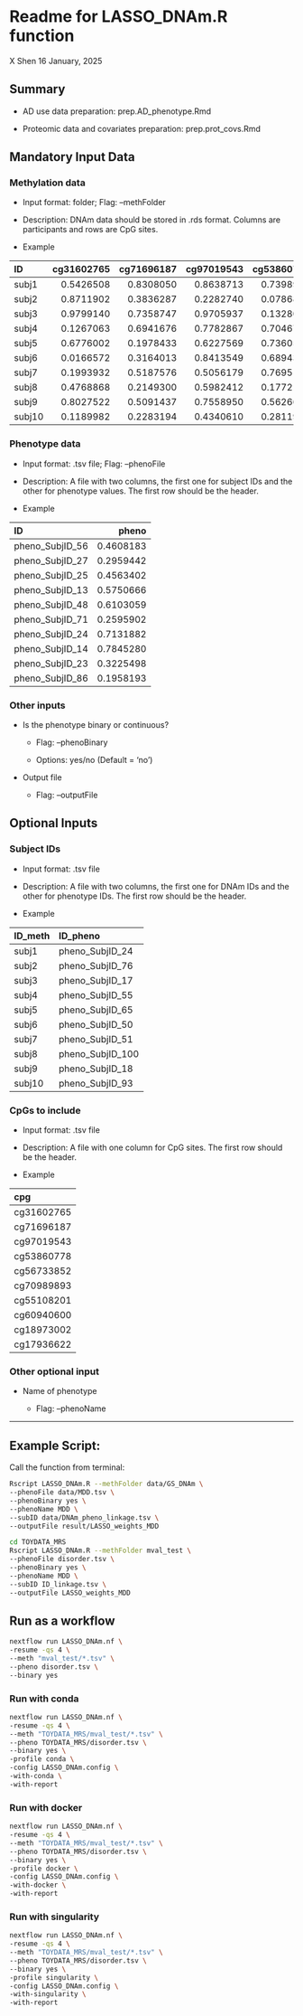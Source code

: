 Readme for LASSO\_DNAm.R function
================
X Shen
16 January, 2025

## Summary

  - AD use data preparation: prep.AD\_phenotype.Rmd

  - Proteomic data and covariates preparation: prep.prot\_covs.Rmd

## Mandatory Input Data

### Methylation data

  - Input format: folder; Flag: –methFolder

  - Description: DNAm data should be stored in .rds format. Columns are
    participants and rows are CpG
sites.

  - Example

| ID     | cg31602765 | cg71696187 | cg97019543 | cg53860778 | cg56733852 | cg70989893 | cg55108201 | cg60940600 | cg18973002 | cg17936622 |
| :----- | ---------: | ---------: | ---------: | ---------: | ---------: | ---------: | ---------: | ---------: | ---------: | ---------: |
| subj1  |  0.5426508 |  0.8308050 |  0.8638713 |  0.7398929 |  0.0073558 |  0.9303585 |  0.5460656 |  0.8375024 |  0.7690491 |  0.4602612 |
| subj2  |  0.8711902 |  0.3836287 |  0.2282740 |  0.0786861 |  0.5134351 |  0.0758845 |  0.5038607 |  0.3202991 |  0.4782370 |  0.0080568 |
| subj3  |  0.9799140 |  0.7358747 |  0.9705937 |  0.1328087 |  0.1736585 |  0.7732009 |  0.0972177 |  0.1487135 |  0.1880891 |  0.0179580 |
| subj4  |  0.1267063 |  0.6941676 |  0.7782867 |  0.7046723 |  0.0995432 |  0.9401981 |  0.4495978 |  0.1550584 |  0.2868786 |  0.2995916 |
| subj5  |  0.6776002 |  0.1978433 |  0.6227569 |  0.7360512 |  0.3407551 |  0.5141476 |  0.0183764 |  0.0456632 |  0.6678010 |  0.1245773 |
| subj6  |  0.0166572 |  0.3164013 |  0.8413549 |  0.6894399 |  0.8933338 |  0.0651360 |  0.7104200 |  0.3621154 |  0.7454814 |  0.7248059 |
| subj7  |  0.1993932 |  0.5187576 |  0.5056179 |  0.7695172 |  0.4207007 |  0.7646030 |  0.1927723 |  0.5411525 |  0.6863808 |  0.3383740 |
| subj8  |  0.4768868 |  0.2149300 |  0.5982412 |  0.1772145 |  0.0473879 |  0.7801199 |  0.4691668 |  0.0118916 |  0.5009157 |  0.8220485 |
| subj9  |  0.8027522 |  0.5091437 |  0.7558950 |  0.5626690 |  0.5214343 |  0.9968115 |  0.7078440 |  0.2392420 |  0.1290033 |  0.9332041 |
| subj10 |  0.1189982 |  0.2283194 |  0.4340610 |  0.2811943 |  0.4188920 |  0.2916319 |  0.1707687 |  0.1370217 |  0.7626721 |  0.0343706 |

### Phenotype data

  - Input format: .tsv file; Flag: –phenoFile

  - Description: A file with two columns, the first one for subject IDs
    and the other for phenotype values. The first row should be the
    header.

  - Example

| ID                |     pheno |
| :---------------- | --------: |
| pheno\_SubjID\_56 | 0.4608183 |
| pheno\_SubjID\_27 | 0.2959442 |
| pheno\_SubjID\_25 | 0.4563402 |
| pheno\_SubjID\_13 | 0.5750666 |
| pheno\_SubjID\_48 | 0.6103059 |
| pheno\_SubjID\_71 | 0.2595902 |
| pheno\_SubjID\_24 | 0.7131882 |
| pheno\_SubjID\_14 | 0.7845280 |
| pheno\_SubjID\_23 | 0.3225498 |
| pheno\_SubjID\_86 | 0.1958193 |

### Other inputs

  - Is the phenotype binary or continuous?
    
      - Flag: –phenoBinary
    
      - Options: yes/no (Default = ‘no’)

  - Output file
    
      - Flag: –outputFile

## Optional Inputs

### Subject IDs

  - Input format: .tsv file

  - Description: A file with two columns, the first one for DNAm IDs and
    the other for phenotype IDs. The first row should be the header.

  - Example

| ID\_meth | ID\_pheno          |
| :------- | :----------------- |
| subj1    | pheno\_SubjID\_24  |
| subj2    | pheno\_SubjID\_76  |
| subj3    | pheno\_SubjID\_17  |
| subj4    | pheno\_SubjID\_55  |
| subj5    | pheno\_SubjID\_65  |
| subj6    | pheno\_SubjID\_50  |
| subj7    | pheno\_SubjID\_51  |
| subj8    | pheno\_SubjID\_100 |
| subj9    | pheno\_SubjID\_18  |
| subj10   | pheno\_SubjID\_93  |

### CpGs to include

  - Input format: .tsv file

  - Description: A file with one column for CpG sites. The first row
    should be the header.

  - Example

| cpg        |
| :--------- |
| cg31602765 |
| cg71696187 |
| cg97019543 |
| cg53860778 |
| cg56733852 |
| cg70989893 |
| cg55108201 |
| cg60940600 |
| cg18973002 |
| cg17936622 |

### Other optional input

  - Name of phenotype
    
      - Flag: –phenoName

-----

## Example Script:

Call the function from terminal:

``` bash
Rscript LASSO_DNAm.R --methFolder data/GS_DNAm \
--phenoFile data/MDD.tsv \
--phenoBinary yes \
--phenoName MDD \
--subID data/DNAm_pheno_linkage.tsv \
--outputFile result/LASSO_weights_MDD
```

``` bash
cd TOYDATA_MRS
Rscript LASSO_DNAm.R --methFolder mval_test \
--phenoFile disorder.tsv \
--phenoBinary yes \
--phenoName MDD \
--subID ID_linkage.tsv \
--outputFile LASSO_weights_MDD
```

## Run as a workflow

```bash
nextflow run LASSO_DNAm.nf \
-resume -qs 4 \
--meth "mval_test/*.tsv" \
--pheno disorder.tsv \
--binary yes
```

### Run with conda

```bash
nextflow run LASSO_DNAm.nf \
-resume -qs 4 \
--meth "TOYDATA_MRS/mval_test/*.tsv" \
--pheno TOYDATA_MRS/disorder.tsv \
--binary yes \
-profile conda \
-config LASSO_DNAm.config \
-with-conda \
-with-report
```

### Run with docker

```bash
nextflow run LASSO_DNAm.nf \
-resume -qs 4 \
--meth "TOYDATA_MRS/mval_test/*.tsv" \
--pheno TOYDATA_MRS/disorder.tsv \
--binary yes \
-profile docker \
-config LASSO_DNAm.config \
-with-docker \
-with-report
```

### Run with singularity

```bash
nextflow run LASSO_DNAm.nf \
-resume -qs 4 \
--meth "TOYDATA_MRS/mval_test/*.tsv" \
--pheno TOYDATA_MRS/disorder.tsv \
--binary yes \
-profile singularity \
-config LASSO_DNAm.config \
-with-singularity \
-with-report
```
